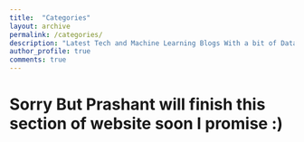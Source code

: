 ```yaml
---
title:  "Categories"
layout: archive
permalink: /categories/
description: "Latest Tech and Machine Learning Blogs With a bit of Data Science as well"
author_profile: true
comments: true
---
```


# Sorry But Prashant will finish this section of website soon I promise :)

